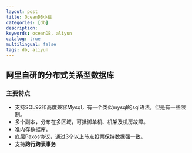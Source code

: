 ```yaml
---
layout: post
title: OceanDB小结
categories: [db]
description: 
keywords: oceanDB, aliyun
catalog: true
multilingual: false
tags: db, aliyun
---
```

## 阿里自研的分布式关系型数据库

### 主要特点
- 支持SQL92和高度兼容Mysql，有一个类似mysql的sql语法，但是有一些限制。
- 多个副本，分布在多区域，可抵御单机、机架及机房故障。
- 准内存数据库。
- 底层Paxos协议，通过3个以上节点投票保持数据强一致。
- 支持**跨行跨表事务**



